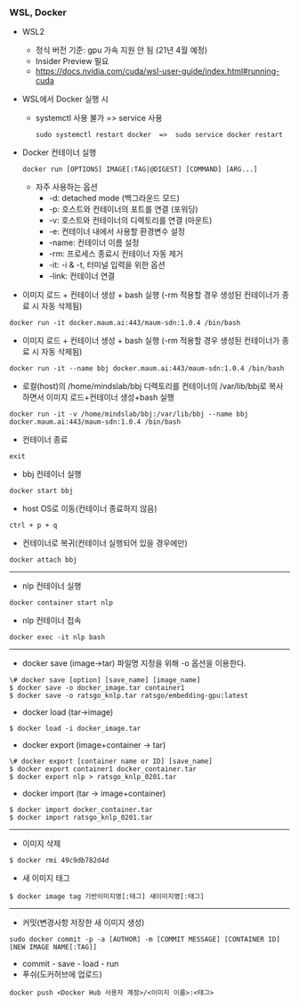 ### WSL, Docker

- WSL2
  - 정식 버전 기준: gpu 가속 지원 안 됨 (21년 4월 예정)
  - Insider Preview 필요
  - https://docs.nvidia.com/cuda/wsl-user-guide/index.html#running-cuda



- WSL에서 Docker 실행 시

  - systemctl 사용 불가 => service 사용

    ```
    sudo systemctl restart docker  =>  sudo service docker restart
    ```

    

- Docker 컨테이너 실행

  ```
  docker run [OPTIONS] IMAGE[:TAG|@DIGEST] [COMMAND] [ARG...]
  ```

  - 자주 사용하는 옵션
    - -d: detached mode (백그라운드 모드)
    - -p: 호스트와 컨테이너의 포트를 연결 (포워딩)
    - -v: 호스트와 컨테이너의 디렉토리를 연결 (마운트)
    - -e: 컨테이너 내에서 사용할 환경변수 설정
    - -name: 컨테이너 이름 설정
    - -rm: 프로세스 종료시 컨테이너 자동 제거
    - -it: -i & -t, 터미널 입력을 위한 옵션
    - -link: 컨테이너 연결





- 이미지 로드 + 컨테이너 생성 + bash 실행 (-rm 적용할 경우 생성된 컨테이너가 종료 시 자동 삭제됨)

```
docker run -it docker.maum.ai:443/maum-sdn:1.0.4 /bin/bash
```

- 이미지 로드 + 컨테이너 생성 + bash 실행 (-rm 적용할 경우 생성된 컨테이너가 종료 시 자동 삭제됨)

```
docker run -it --name bbj docker.maum.ai:443/maum-sdn:1.0.4 /bin/bash
```

- 로컬(host)의 /home/mindslab/bbj 디렉토리를 컨테이너의 /var/lib/bbj로 복사하면서 이미지 로드+컨테이너 생성+bash 실행

```
docker run -it -v /home/mindslab/bbj:/var/lib/bbj --name bbj docker.maum.ai:443/maum-sdn:1.0.4 /bin/bash
```

- 컨테이너 종료

```
exit
```

- bbj 컨테이너 실행

```
docker start bbj
```

- host OS로 이동(컨테이너 종료하지 않음)

```
ctrl + p + q
```

- 컨테이너로 복귀(컨테이너 실행되어 있을 경우에만)

```
docker attach bbj
```



____

- nlp 컨테이너 실행

```
docker container start nlp
```

- nlp 컨테이너 접속

```
docker exec -it nlp bash
```



___

- docker save (image→tar) 파일명 지정을 위해 -o 옵션을 이용한다.

```
\# docker save [option] [save_name] [image_name]
$ docker save -o docker_image.tar container1
$ docker save -o ratsgo_knlp.tar ratsgo/embedding-gpu:latest
```

- docker load (tar→image)

```
$ docker load -i docker_image.tar
```

- docker export (image+container → tar)

```
\# docker export [container name or ID] [save_name]
$ docker export container1 docker_container.tar
$ docker export nlp > ratsgo_knlp_0201.tar
```

- docker import (tar → image+container)

```
$ docker import docker_container.tar
$ docker import ratsgo_knlp_0201.tar
```



____

- 이미지 삭제

```
$ docker rmi 49c9db782d4d
```

- 새 이미지 태그

```
$ docker image tag 기반이미지명[:태그] 새이미지명[:태그]
```

____

- 커밋(변경사항 저장한 새 이미지 생성)

```
sudo docker commit -p -a [AUTHOR] -m [COMMIT MESSAGE] [CONTAINER ID] [NEW IMAGE NAME[:TAG]]
```

- commit - save - load - run
- 푸쉬(도커허브에 업로드)

```
docker push <Docker Hub 사용자 계정>/<이미지 이름>:<태그>
```

